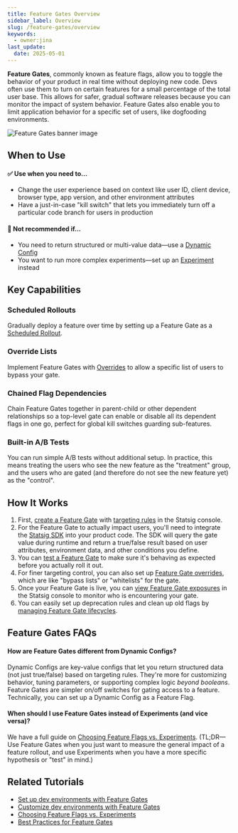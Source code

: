 ```yaml
---
title: Feature Gates Overview
sidebar_label: Overview
slug: /feature-gates/overview
keywords:
  - owner:jina
last_update:
  date: 2025-05-01
---
```


**Feature Gates**, commonly known as feature flags, allow you to toggle the behavior of your product in real time without deploying new code. Devs often use them to turn on certain features for a small percentage of the total user base. This allows for safer, gradual software releases because you can monitor the impact of system behavior. Feature Gates also enable you to limit application behavior for a specific set of users, like dogfooding environments.

![Feature Gates banner image](/img/featuregates.png)


## When to Use
#### ✅ Use when you need to...
- Change the user experience based on context like user ID, client device, browser type, app version, and other environment attributes
- Have a just-in-case "kill switch" that lets you immediately turn off a particular code branch for users in production

#### 🚫 Not recommended if...
- You need to return structured or multi-value data—use a [Dynamic Config](/dynamic-config)
- You want to run more complex experiments—set up an [Experiment](/experiments-plus) instead

## Key Capabilities
### Scheduled Rollouts
Gradually deploy a feature over time by setting up a Feature Gate as a [Scheduled Rollout](/feature-flags/scheduled-rollouts).
### Override Lists
Implement Feature Gates with [Overrides](/feature-flags/overrides) to allow a specific list of users to bypass your gate.
### Chained Flag Dependencies
Chain Feature Gates together in parent-child or other dependent relationships so a top-level gate can enable or disable all its dependent flags in one go, perfect for global kill switches guarding sub-features.
### Built-in A/B Tests
You can run simple A/B tests without additional setup. In practice, this means treating the users who see the new feature as the "treatment" group, and the users who are gated (and therefore do not see the new feature yet) as the "control".

## How It Works
1. First, [create a Feature Gate](/feature-flags/create-new) with [targeting rules](/feature-flags/add-rule) in the Statsig console. 
2. For the Feature Gate to actually impact users, you'll need to integrate the [Statsig SDK](/sdks/getting-started) into your product code. The SDK will query the gate value during runtime and return a true/false result based on user attributes, environment data, and other conditions you define.  
3. You can [test a Feature Gate](/feature-flags/test-gate) to make sure it's behaving as expected before you actually roll it out.
4. For finer targeting control, you can also set up [Feature Gate overrides](/feature-flags/overrides), which are like "bypass lists" or "whitelists" for the gate.
5. Once your Feature Gate is live, you can [view Feature Gate exposures](/feature-flags/view-exposures) in the Statsig console to monitor who is encountering your gate.
6. You can easily set up deprecation rules and clean up old flags by [managing Feature Gate lifecycles](/feature-flags/feature-flags-lifecycle).

## Feature Gates FAQs
#### **How are Feature Gates different from Dynamic Configs?**
Dynamic Configs are key-value configs that let you return structured data (not just true/false) based on targeting rules. They're more for customizing behavior, tuning parameters, or supporting complex logic _beyond booleans_. Feature Gates are simpler on/off switches for gating access to a feature. Technically, you can set up a Dynamic Config as a Feature Flag.
  
#### **When should I use Feature Gates instead of Experiments (and vice versa)?**
We have a full guide on [Choosing Feature Flags vs. Experiments](/guides/featureflags-or-experiments). (TL;DR—Use Feature Gates when you just want to measure the general impact of a feature rollout, and use Experiments when you have a more specific hypothesis or "test" in mind.)

## Related Tutorials
- [Set up dev environments with Feature Gates](/guides/using-environments)
- [Customize dev environments with Feature Gates](/guides/testing)
- [Choosing Feature Flags vs. Experiments](/guides/featureflags-or-experiments)
- [Best Practices for Feature Gates](/feature-flags/best-practices)
